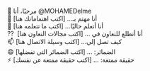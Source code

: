 👋 مرحبًا، أنا @MOHAMEDelme  
👀 أنا مهتم بـ... [اكتب اهتماماتك هنا]  
🌱 أنا أتعلم حاليًا... [اكتب ما تتعلمه هنا]  
⁇ ️ أنا أتطلع للتعاون في ... [اكتب مجالات التعاون هنا]  
📫 كيف تصل إلي... [اكتب وسيلة الاتصال هنا]  
😄 الضمائر: ... [اكتب الضمائر التي تفضلها]  
⚡ حقيقة ممتعة: ... [اكتب حقيقة ممتعة عن نفسك]  


<!---
MOHAMEDelme/MOHAMEDelme is a ✨ special ✨ repository because its `README.md` (this file) appears on your GitHub profile.
You can click the Preview link to take a look at your changes.
--->
